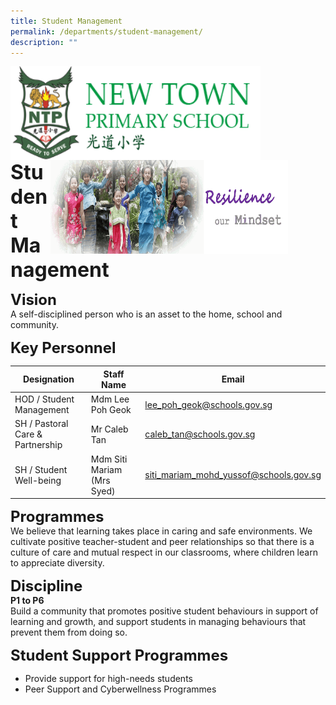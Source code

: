 ```yaml
---
title: Student Management
permalink: /departments/student-management/
description: ""
---
```


<img src="/images/logosub.png" style="width:400px;height:150px;margin-left:0px;" align = "left">

<img src="/images/Header%20GIF.gif" style="width:380px;height:150px;margin-right:60px;" align = "right">
<br><br><br><br><br><br>

**<font size=6>Student Management</font>**

**<font size=5>Vision</font>** <br>
A self-disciplined person who is an asset to the home, school and community.  

**<font size=5>Key Personnel</font>** 

| Designation | Staff Name | Email |
| --- | --- | --- |
| HOD / Student Management | Mdm Lee Poh Geok | [lee\_poh\_geok@schools.gov.sg](mailto:lee_poh_geok@schools.gov.sg) |
| SH / Pastoral Care & Partnership | Mr Caleb Tan | [caleb\_tan@schools.gov.sg](mailto:caleb_tan@schools.gov.sg) |
| SH / Student Well-being | Mdm Siti Mariam (Mrs Syed) | [siti\_mariam\_mohd\_yussof@schools.gov.sg](mailto:siti_mariam_mohd_yussof@schools.gov.sg) |

  
  
**<font size=5>Programmes</font>** <br>
We believe that learning takes place in caring and safe environments. We cultivate positive teacher-student and peer relationships so that there is a culture of care and mutual respect in our classrooms, where children learn to appreciate diversity.  
  
  
**<font size=5>Discipline</font>** <br>
**P1 to P6**  <br>
Build a community that promotes positive student behaviours in support of learning and growth, and support students in managing behaviours that prevent them from doing so.  


**<font size=5>Student Support Programmes</font>** 


*   Provide support for high-needs students 
*   Peer Support and Cyberwellness Programmes